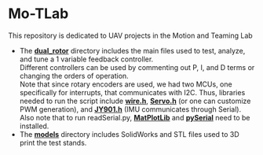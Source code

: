 # Mo-TLab
This repository is dedicated to UAV projects in the Motion and Teaming Lab
* The <ins>**dual_rotor**</ins> directory includes the main files used to test, analyze, and tune a 1 variable feedback controller.\
  Different controllers can be used by commenting out P, I, and D terms or changing the orders of operation.\
  Note that since rotary encoders are used, we had two MCUs, one specifically for interrupts, that communicates with I2C. Thus, libraries needed to run the script include <ins>**wire.h**</ins>, <ins>**Servo.h**</ins> (or one can customize PWM generation), and <ins>**JY901.h**</ins> (IMU communicates through Serial).\
  Also note that to run readSerial.py, <ins>**MatPlotLib**</ins> and <ins>**pySerial**</ins> need to be installed.
* The <ins>**models**</ins> directory includes SolidWorks and STL files used to 3D print the test stands.
